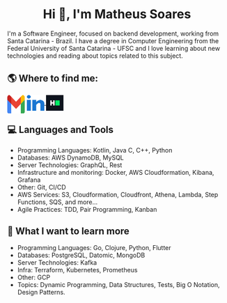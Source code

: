 <h1 align="center">Hi 👋, I'm Matheus Soares</h1>

I'm a Software Engineer, focused on backend development, working from Santa Catarina - Brazil. I have a degree in Computer Engineering from the Federal University of Santa Catarina - UFSC and I love learning about new technologies and reading about topics related to this subject.


## :earth_americas: Where to find me:
<p align="left">
    <a href="mailto:matheus.asoares2@gmail.com" target="blank" style="margin-right:5px">
        <img align="left" src="icons/gmail.svg" alt="Email" height="42" width="40" />
    </a>
    <a href="https://linkedin.com/in/matheus-andré-soares" target="blank">
        <img align="center" src="icons/linked-in.svg" alt="Linkedin" height="36" width="40" />
    </a>
    <a href="https://www.hackerrank.com/matheus_asoares2" target="blank">
        <img align="center" src="icons/hackerrank.svg" alt="HackerRank" height="36" width="40" />
    </a>
</p>


## :computer: Languages and Tools
- Programming Languages: Kotlin, Java C, C++, Python
- Databases: AWS DynamoDB, MySQL 
- Server Technologies: GraphQL, Rest
- Infrastructure and monitoring: Docker, AWS Cloudformation, Kibana, Grafana
- Other: Git, CI/CD
- AWS Services: S3, Cloudformation, Cloudfront, Athena, Lambda, Step Functions, SQS, and more...
- Agile Practices: TDD, Pair Programming, Kanban



## :open_book:	What I want to learn more
- Programming Languages: Go, Clojure, Python, Flutter
- Databases: PostgreSQL, Datomic, MongoDB
- Server Technologies: Kafka
- Infra: Terraform, Kubernetes, Prometheus
- Other: GCP
- Topics: Dynamic Programming, Data Structures, Tests, Big O Notation, Design Patterns.

